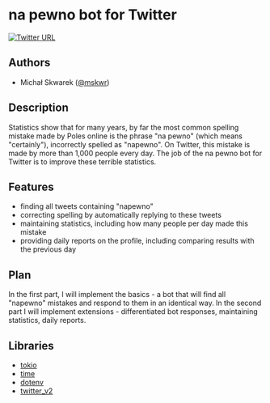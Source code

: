 # na pewno bot for Twitter
[![Twitter URL](https://i.imgur.com/7P6IaZw.jpg)](https://twitter.com/napewnobot)

## Authors
- Michał Skwarek ([@mskwr](https://github.com/mskwr))

## Description
Statistics show that for many years, by far the most common spelling mistake made by Poles online is the phrase "na pewno" (which means "certainly"), incorrectly spelled as "napewno". On Twitter, this mistake is made by more than 1,000 people every day. The job of the na pewno bot for Twitter is to improve these terrible statistics.

## Features
- finding all tweets containing "napewno"
- correcting spelling by automatically replying to these tweets
- maintaining statistics, including how many people per day made this mistake
- providing daily reports on the profile, including comparing results with the previous day

## Plan
In the first part, I will implement the basics - a bot that will find all "napewno" mistakes and respond to them in an identical way. In the second part I will implement extensions - differentiated bot responses, maintaining statistics, daily reports.

## Libraries
- [tokio](https://docs.rs/tokio/latest/tokio/)
- [time](https://docs.rs/time/latest/time/)
- [dotenv](https://docs.rs/dotenv/latest/dotenv/)
- [twitter_v2](https://docs.rs/twitter-v2/latest/twitter_v2/)
